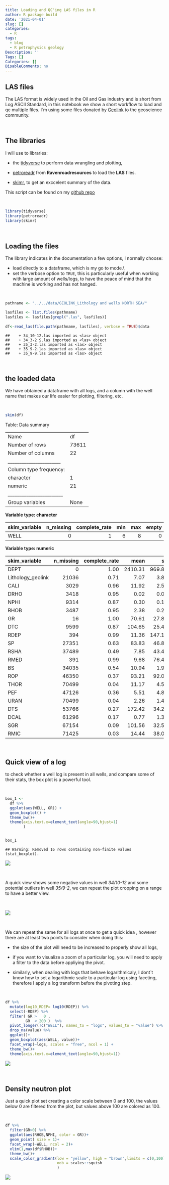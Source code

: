 ```yaml
---
title: Loading and QC'ing LAS files in R
author: R package build
date: '2021-04-01'
slug: []
categories:
  - R
tags:
  - blog
  - R petrophysics geology
Description: ''
Tags: []
Categories: []
DisableComments: no
---
```




## LAS files

The LAS format is widely used in the Oil and Gas industry and is short from Log ASCII Standard, in this notebook we show a short workflow to load and qc multiple files. I´m using some files donated by [Geolink](https://www.geolink-s2.com/) to the geoscience community.

<br>

## The libraries

I will use to libraries:

-   the [tidyverse](https://www.tidyverse.org/) to perform data wrangling and plotting,

-   [petroreadr](https://github.com/ravenroadresources/petroreadr) from **Ravenroadresources** to load the **LAS** files.

-   [skimr](https://docs.ropensci.org/skimr/), to get an exccelent summary of the data. 

This script can be found on my [github repo](https://github.com/edperalt/geology_well_data_in_R)

<br>



```r
library(tidyverse)
library(petroreadr)
library(skimr)
```

<br>

## Loading the files

The library indicates in the documentation a few options, I normally choose:

-   load directly to a dataframe, which is my go to mode.\
-   set the verbose option to `TRUE`, this is particularly useful when working with large amount of wells/logs, to have the peace of mind that the machine is working and has not hanged.


<br>


```r
pathname <- "../../data/GEOLINK_Lithology and wells NORTH SEA/"

lasfiles <- list.files(pathname)
lasfiles <- lasfiles[grepl(".las", lasfiles)]
 
df<-read_las(file.path(pathname, lasfiles), verbose = TRUE)$data
```

```
##    + 34_10-12.las imported as <las> object
##    + 34_3-2 S.las imported as <las> object
##    + 35_3-2.las imported as <las> object
##    + 35_9-2.las imported as <las> object
##    + 35_9-9.las imported as <las> object
```

<br>

## the loaded data

We have obtained a dataframe with all logs, and a column with the well name that makes our life easier for plotting, filtering, etc.


<br>


```r
skim(df)
```


Table: Data summary

|                         |      |
|:------------------------|:-----|
|Name                     |df    |
|Number of rows           |73611 |
|Number of columns        |22    |
|_______________________  |      |
|Column type frequency:   |      |
|character                |1     |
|numeric                  |21    |
|________________________ |      |
|Group variables          |None  |


**Variable type: character**

|skim_variable | n_missing| complete_rate| min| max| empty| n_unique| whitespace|
|:-------------|---------:|-------------:|---:|---:|-----:|--------:|----------:|
|WELL          |         0|             1|   6|   8|     0|        5|          0|


**Variable type: numeric**

|skim_variable     | n_missing| complete_rate|    mean|     sd|      p0|     p25|     p50|     p75|     p100|hist  |
|:-----------------|---------:|-------------:|-------:|------:|-------:|-------:|-------:|-------:|--------:|:-----|
|DEPT              |         0|          1.00| 2410.31| 969.88|  215.22| 1711.01| 2425.34| 3082.65|  4407.62|▂▆▇▆▃ |
|Lithology_geolink |     21036|          0.71|    7.07|   3.81|    1.00|    5.00|    6.00|    7.00|    18.00|▂▇▁▃▁ |
|CALI              |      3029|          0.96|   11.92|   2.57|    2.02|    8.84|   12.50|   13.31|    26.73|▁▅▇▁▁ |
|DRHO              |      3418|          0.95|    0.02|   0.06|   -2.57|    0.00|    0.01|    0.04|     1.27|▁▁▁▇▁ |
|NPHI              |      9314|          0.87|    0.30|   0.11|   -0.06|    0.22|    0.30|    0.38|     0.87|▁▇▇▁▁ |
|RHOB              |      3487|          0.95|    2.38|   0.21|   -1.71|    2.26|    2.43|    2.53|     3.26|▁▁▁▃▇ |
|GR                |        16|          1.00|   70.61|  27.80| -197.12|   48.90|   70.44|   90.75|   866.92|▁▇▁▁▁ |
|DTC               |      9599|          0.87|  104.65|  25.45|  -16.58|   85.75|   98.96|  121.83|   265.00|▁▇▇▁▁ |
|RDEP              |       394|          0.99|   11.36| 147.15|    0.34|    1.34|    1.90|    3.51| 29270.71|▇▁▁▁▁ |
|SP                |     27351|          0.63|   83.83|  46.84| -279.13|   51.63|   88.53|  112.79|   178.31|▁▁▁▇▇ |
|RSHA              |     37489|          0.49|    7.85|  43.40|    0.13|    1.00|    2.01|    3.87|  1770.00|▇▁▁▁▁ |
|RMED              |       391|          0.99|    9.68|  76.45|    0.13|    1.37|    2.14|    4.06|  9700.00|▇▁▁▁▁ |
|BS                |     34035|          0.54|   10.94|   1.93|    8.50|    8.50|   12.25|   12.25|    17.50|▅▁▇▁▁ |
|ROP               |     46350|          0.37|   93.21|  92.07|    5.20|   47.13|   79.69|  125.87|  1290.77|▇▁▁▁▁ |
|THOR              |     70499|          0.04|   11.17|   4.59|    1.13|    7.42|   11.27|   14.53|    33.71|▅▇▅▁▁ |
|PEF               |     47126|          0.36|    5.51|   4.83|    1.35|    3.89|    4.64|    6.86|   667.36|▇▁▁▁▁ |
|URAN              |     70499|          0.04|    2.26|   1.44|   -0.54|    1.57|    2.26|    2.80|    27.93|▇▁▁▁▁ |
|DTS               |     53766|          0.27|  172.42|  34.20|   87.69|  141.12|  173.26|  201.25|   270.41|▂▇▇▆▁ |
|DCAL              |     61296|          0.17|    0.77|   1.39|   -4.81|    0.02|    0.30|    0.83|     7.88|▁▇▇▁▁ |
|SGR               |     67154|          0.09|  101.56|  32.54|   33.15|   81.72|  106.35|  116.22|   892.06|▇▁▁▁▁ |
|RMIC              |     71425|          0.03|   14.44|  38.00|    0.72|    4.74|    7.36|   12.76|   556.37|▇▁▁▁▁ |

<br>

## Quick view of a log

to check whether a well log is present in all wells, and compare some of their stats, the box plot is a powerful tool.

<br>


```r
box_1 <-
  df %>%
  ggplot(aes(WELL, GR)) +
  geom_boxplot() +
  theme_bw()+
  theme(axis.text.x=element_text(angle=90,hjust=1)
        )


box_1
```

```
## Warning: Removed 16 rows containing non-finite values (stat_boxplot).
```

![](01-Loading_well_data_LAS_in_R_files/figure-html/unnamed-chunk-4-1.png)<!-- -->

<br>

A quick view shows some negative values in well *34/10-12* and some potential outliers in well *35/9-2*, we can repeat the plot cropping on a range to have a better view.

<br>

![](01-Loading_well_data_LAS_in_R_files/figure-html/unnamed-chunk-5-1.png)<!-- -->

<br>

We can repeat the same for all logs at once to get a quick idea , however there are at least two points to consider when doing this:

-   the size of the plot will need to be increased to properly show all logs,

-   if you want to visualize a zoom of a particular log, you will need to apply a filter to the data before appliying the pivot.

-   similarly, when dealing with logs that behave logarithmicaly, I dont´t know how to set a logarithmic scale to a particular log using faceting, therefore I apply a log transform before the pivoting step.

<br>


```r
df %>% 
  mutate(log10_RDEP= log10(RDEP)) %>% 
  select(-RDEP) %>% 
  filter( GR >   0 ,
         GR  < 200 )  %>% 
  pivot_longer(!c("WELL"), names_to = "logs", values_to = "value") %>% 
  drop_na(value) %>%
  ggplot()+
  geom_boxplot(aes(WELL, value))+
  facet_wrap(~logs, scales = "free", ncol = 1) +
  theme_bw()+
  theme(axis.text.x=element_text(angle=90,hjust=1))
```

![](01-Loading_well_data_LAS_in_R_files/figure-html/unnamed-chunk-6-1.png)<!-- -->

<br>

## Density neutron plot

Just a quick plot set creating a color scale between 0 and 100, the values below 0 are filtered from the plot, but values above 100 are colored as 100.

<br>


```r
df %>% 
  filter(GR>0) %>% 
  ggplot(aes(RHOB,NPHI, color = GR))+
  geom_point( size = 1)+
  facet_wrap(~WELL, ncol = 2)+
  xlim(1,max(df$RHOB))+
  theme_bw()+
  scale_color_gradient(low = "yellow", high = "brown",limits = c(0,100), 
                       oob = scales::squish
                       )
```

![](01-Loading_well_data_LAS_in_R_files/figure-html/unnamed-chunk-7-1.png)<!-- -->



